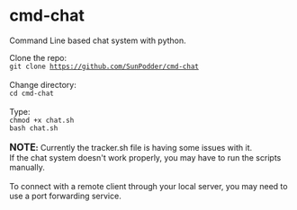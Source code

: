 # cmd-chat
Command Line based chat system with python.

Clone the repo:<br>
<code>git clone https://github.com/SunPodder/cmd-chat</code>
<br><br>
Change directory:<br>
<code>cd cmd-chat</code>
<br><br>
Type:<br>
<code>chmod +x chat.sh</code> <br>
<code>bash chat.sh</code>
<br><br>
<b><big>NOTE</big>:</b> Currently the tracker.sh file is having some issues with it.<br>
If the chat system doesn't work properly, you may have to run the scripts manually. <br><br>
To connect with a remote client through your local server, you may need to use a port forwarding service. 
